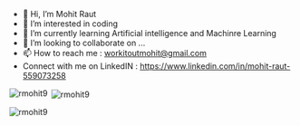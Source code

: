 - 👋 Hi, I’m Mohit Raut
- 👀 I’m interested in coding
- 🌱 I’m currently learning Artificial intelligence and Machinre Learning
- 💞️ I’m looking to collaborate on ...
- 📫 How to reach me : workitoutmohit@gmail.com
- Connect with me on LinkedIN : https://www.linkedin.com/in/mohit-raut-559073258
<p><img align="left" src="https://github-readme-stats.vercel.app/api/top-langs?username=rmohit9&show_icons=true&theme=dark&locale=en&layout=compact" alt="rmohit9" /></p>

<p>&nbsp;<img align="center" src="https://github-readme-stats.vercel.app/api?username=rmohit9&show_icons=true&theme=dark&locale=en" alt="rmohit9" /></p>

<p><img align="center" src="https://github-readme-streak-stats.herokuapp.com/?user=rmohit9&theme=dark" alt="rmohit9" /></p>

<!---
rmohit9/rmohit9 is a ✨ special ✨ repository because its `README.md` (this file) appears on your GitHub profile.
You can click the Preview link to take a look at your changes.
--->


